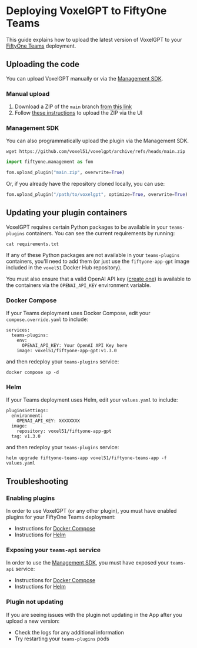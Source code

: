 # Deploying VoxelGPT to FiftyOne Teams

This guide explains how to upload the latest version of VoxelGPT to your
[FiftyOne Teams](https://voxel51.com/fiftyone-teams) deployment.

## Uploading the code

You can upload VoxelGPT manually or via the
[Management SDK](https://docs.voxel51.com/teams/management_sdk.html).

### Manual upload

1.  Download a ZIP of the `main` branch
    [from this link](https://github.com/voxel51/voxelgpt/archive/refs/heads/main.zip)
2.  Follow
    [these instructions](https://docs.voxel51.com/teams/teams_plugins.html) to
    upload the ZIP via the UI

### Management SDK

You can also programmatically upload the plugin via the Management SDK.

```shell
wget https://github.com/voxel51/voxelgpt/archive/refs/heads/main.zip
```

```py
import fiftyone.management as fom

fom.upload_plugin("main.zip", overwrite=True)
```

Or, if you already have the repository cloned locally, you can use:

```py
fom.upload_plugin("/path/to/voxelgpt", optimize=True, overwrite=True)
```

## Updating your plugin containers

VoxelGPT requires certain Python packages to be available in your
`teams-plugins` containers. You can see the current requirements by running:

```shell
cat requirements.txt
```

If any of these Python packages are not available in your `teams-plugins`
containers, you'll need to add them (or just use the `fiftyone-app-gpt` image
included in the `voxel51` Docker Hub repository).

You must also ensure that a valid OpenAI API key
([create one](https://platform.openai.com/account/api-keys)) is available to
the containers via the `OPENAI_API_KEY` environment variable.

### Docker Compose

If your Teams deployment uses Docker Compose, edit your `compose.override.yaml`
to include:

```
services:
  teams-plugins:
    env:
      OPENAI_API_KEY: Your OpenAI API Key here
    image: voxel51/fiftyone-app-gpt:v1.3.0
```

and then redeploy your `teams-plugins` service:

```
docker compose up -d
```

### Helm

If your Teams deployment uses Helm, edit your `values.yaml` to include:

```
pluginsSettings:
  environment:
    OPENAI_API_KEY: XXXXXXXX
  image:
    repository: voxel51/fiftyone-app-gpt
  tag: v1.3.0
```

and then redeploy your `teams-plugins` service:

```
helm upgrade fiftyone-teams-app voxel51/fiftyone-teams-app -f values.yaml
```

## Troubleshooting

### Enabling plugins

In order to use VoxelGPT (or any other plugin), you must have enabled plugins
for your FiftyOne Teams deployment:

-   Instructions for
    [Docker Compose](https://github.com/voxel51/fiftyone-teams-app-deploy/tree/main/docker#enabling-fiftyone-teams-plugins)
-   Instructions for
    [Helm](https://helm.fiftyone.ai/#enabling-fiftyone-teams-plugins)

### Exposing your `teams-api` service

In order to use the
[Management SDK](https://docs.voxel51.com/teams/management_sdk.html), you must
have exposed your `teams-api` service:

-   Instructions for
    [Docker Compose](https://github.com/voxel51/fiftyone-teams-app-deploy/blob/main/docker/docs/expose-teams-api.md)
-   Instructions for
    [Helm](https://helm.fiftyone.ai/docs/expose-teams-api.html)

### Plugin not updating

If you are seeing issues with the plugin not updating in the App after you
upload a new version:

-   Check the logs for any additional information
-   Try restarting your `teams-plugins` pods

